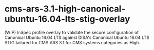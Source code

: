 # cms-ars-3.1-high-canonical-ubuntu-16.04-lts-stig-overlay
(WIP) InSpec profile overlay to validate the secure configuration of Canonical Ubuntu 16.04 LTS against DISA's Canonical Ubuntu 16.04 LTS STIG tailored for CMS ARS 3.1 for CMS systems categories as High.

